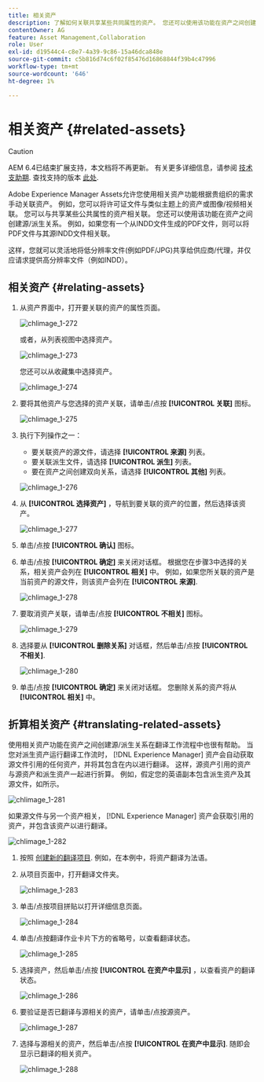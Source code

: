 ```yaml
---
title: 相关资产
description: 了解如何关联共享某些共同属性的资产。 您还可以使用该功能在资产之间创建源/派生关系。
contentOwner: AG
feature: Asset Management,Collaboration
role: User
exl-id: d19544c4-c8e7-4a39-9c86-15a46dca848e
source-git-commit: c5b816d74c6f02f85476d16868844f39b4c47996
workflow-type: tm+mt
source-wordcount: '646'
ht-degree: 1%

---
```


# 相关资产 {#related-assets}

>[!CAUTION]
>
>AEM 6.4已结束扩展支持，本文档将不再更新。 有关更多详细信息，请参阅 [技术支助期](https://helpx.adobe.com/cn/support/programs/eol-matrix.html). 查找支持的版本 [此处](https://experienceleague.adobe.com/docs/).

Adobe Experience Manager Assets允许您使用相关资产功能根据贵组织的需求手动关联资产。 例如，您可以将许可证文件与类似主题上的资产或图像/视频相关联。 您可以与共享某些公共属性的资产相关联。 您还可以使用该功能在资产之间创建源/派生关系。 例如，如果您有一个从INDD文件生成的PDF文件，则可以将PDF文件与其源INDD文件相关联。

这样，您就可以灵活地将低分辨率文件(例如PDF/JPG)共享给供应商/代理，并仅应请求提供高分辨率文件（例如INDD）。

## 相关资产 {#relating-assets}

1. 从资产界面中，打开要关联的资产的属性页面。

   ![chlimage_1-272](assets/chlimage_1-272.png)

   或者，从列表视图中选择资产。

   ![chlimage_1-273](assets/chlimage_1-273.png)

   您还可以从收藏集中选择资产。

   ![chlimage_1-274](assets/chlimage_1-274.png)

1. 要将其他资产与您选择的资产关联，请单击/点按 **[!UICONTROL 关联]** 图标。

   ![chlimage_1-275](assets/chlimage_1-275.png)

1. 执行下列操作之一：

   * 要关联资产的源文件，请选择 **[!UICONTROL 来源]** 列表。
   * 要关联派生文件，请选择 **[!UICONTROL 派生]** 列表。
   * 要在资产之间创建双向关系，请选择 **[!UICONTROL 其他]** 列表。

   ![chlimage_1-276](assets/chlimage_1-276.png)

1. 从 **[!UICONTROL 选择资产]** ，导航到要关联的资产的位置，然后选择该资产。

   ![chlimage_1-277](assets/chlimage_1-277.png)

1. 单击/点按 **[!UICONTROL 确认]** 图标。
1. 单击/点按 **[!UICONTROL 确定]** 来关闭对话框。 根据您在步骤3中选择的关系，相关资产会列在 **[!UICONTROL 相关]** 中。 例如，如果您所关联的资产是当前资产的源文件，则该资产会列在 **[!UICONTROL 来源]**.

   ![chlimage_1-278](assets/chlimage_1-278.png)

1. 要取消资产关联，请单击/点按 **[!UICONTROL 不相关]** 图标。

   ![chlimage_1-279](assets/chlimage_1-279.png)

1. 选择要从 **[!UICONTROL 删除关系]** 对话框，然后单击/点按 **[!UICONTROL 不相关]**.

   ![chlimage_1-280](assets/chlimage_1-280.png)

1. 单击/点按 **[!UICONTROL 确定]** 来关闭对话框。 您删除关系的资产将从 **[!UICONTROL 相关]** 中。

## 折算相关资产 {#translating-related-assets}

使用相关资产功能在资产之间创建源/派生关系在翻译工作流程中也很有帮助。 当您对派生资产运行翻译工作流时， [!DNL Experience Manager] 资产会自动获取源文件引用的任何资产，并将其包含在内以进行翻译。 这样，源资产引用的资产与源资产和派生资产一起进行折算。 例如，假定您的英语副本包含派生资产及其源文件，如所示。

![chlimage_1-281](assets/chlimage_1-281.png)

如果源文件与另一个资产相关， [!DNL Experience Manager] 资产会获取引用的资产，并包含该资产以进行翻译。

![chlimage_1-282](assets/chlimage_1-282.png)

1. 按照 [创建新的翻译项目](translation-projects.md#create-a-new-translation-project). 例如，在本例中，将资产翻译为法语。
1. 从项目页面中，打开翻译文件夹。

   ![chlimage_1-283](assets/chlimage_1-283.png)

1. 单击/点按项目拼贴以打开详细信息页面。

   ![chlimage_1-284](assets/chlimage_1-284.png)

1. 单击/点按翻译作业卡片下方的省略号，以查看翻译状态。

   ![chlimage_1-285](assets/chlimage_1-285.png)

1. 选择资产，然后单击/点按 **[!UICONTROL 在资产中显示]** ，以查看资产的翻译状态。

   ![chlimage_1-286](assets/chlimage_1-286.png)

1. 要验证是否已翻译与源相关的资产，请单击/点按源资产。

   ![chlimage_1-287](assets/chlimage_1-287.png)

1. 选择与源相关的资产，然后单击/点按 **[!UICONTROL 在资产中显示]**. 随即会显示已翻译的相关资产。

   ![chlimage_1-288](assets/chlimage_1-288.png)

